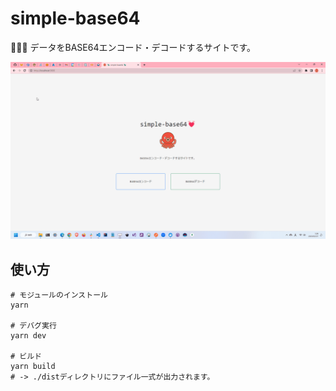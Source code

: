 # simple-base64

🦖🦖🦖 データをBASE64エンコード・デコードするサイトです。  

![成果物](./docs/img/fruit.gif)  

## 使い方

```shell
# モジュールのインストール
yarn

# デバグ実行
yarn dev

# ビルド
yarn build
# -> ./distディレクトリにファイル一式が出力されます。
```
